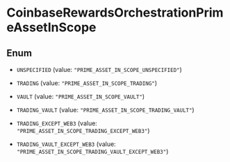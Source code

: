 
# CoinbaseRewardsOrchestrationPrimeAssetInScope

## Enum


* `UNSPECIFIED` (value: `"PRIME_ASSET_IN_SCOPE_UNSPECIFIED"`)

* `TRADING` (value: `"PRIME_ASSET_IN_SCOPE_TRADING"`)

* `VAULT` (value: `"PRIME_ASSET_IN_SCOPE_VAULT"`)

* `TRADING_VAULT` (value: `"PRIME_ASSET_IN_SCOPE_TRADING_VAULT"`)

* `TRADING_EXCEPT_WEB3` (value: `"PRIME_ASSET_IN_SCOPE_TRADING_EXCEPT_WEB3"`)

* `TRADING_VAULT_EXCEPT_WEB3` (value: `"PRIME_ASSET_IN_SCOPE_TRADING_VAULT_EXCEPT_WEB3"`)




